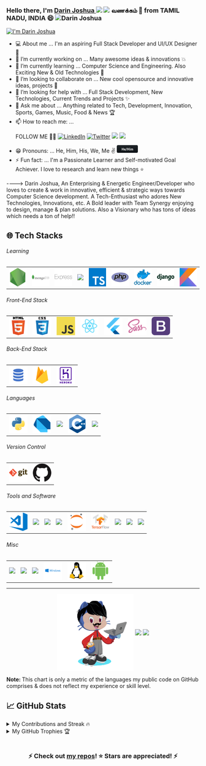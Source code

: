 ### Hello there, I'm <a href="https://darinjoshua-dev.github.io/Darin-Joshua-Portfolio/"> Darin Joshua </a> <img src="https://emojis.slackmojis.com/emojis/images/1531849430/4246/blob-sunglasses.gif?1531849430" width="28"/> <img src="https://media.giphy.com/media/hvRJCLFzcasrR4ia7z/giphy.gif" width="28"> வணக்கம் 🙏 from TAMIL NADU, INDIA 😄 ![Darin Joshua](https://komarev.com/ghpvc/?username=DarinJoshua-dev&style=plastic)
<!--
**DarinJoshua-dev/DarinJoshua-dev** is a ✨ _special_ ✨ repository because its `README.md` (this file) appears on your GitHub profile. -->
[![I'm Darin Joshua](https://res.cloudinary.com/darin-joshua/image/upload/v1597519821/EnhanceLinkedinBanner_2_o96nrs.png)](https://darinjoshua-dev.github.io/Darin-Joshua-Portfolio/)

- 💻 About me ... I'm an aspiring Full Stack Developer and UI/UX Designer 🤵
- 🔭 I’m currently working on ... Many awesome ideas & innovations 💥
- 🌱 I’m currently learning ... Computer Science and Engineering. Also Exciting New & Old Technologies 🤩 
- 👯 I’m looking to collaborate on ... New cool opensource and innovative ideas, projects 🎯
- 🤔 I’m looking for help with ... Full Stack Development, New Technologies, Current Trends and Projects ✨
- 💬 Ask me about ... Anything related to Tech, Development, Innovation, Sports, Games, Music, Food & News 🏆
- 📫 How to reach me: ... <p> FOLLOW ME 🤗🙂 <a href="https://www.linkedin.com/in/darin-joshua-d"><img src="https://img.shields.io/badge/LinkedIn--_.svg?style=social&logo=linkedin" alt="LinkedIn"></a> <a href="https://twitter.com/D_DarinJoshua"><img src="https://img.shields.io/badge/Twitter--_.svg?style=social&logo=twitter" alt="Twitter"></a> <a href="https://darinjoshua-dev.github.io/Darin-Joshua-Portfolio/"><img src="https://img.shields.io/website?logoColor=white&up_color=blue&up_message=visit%20now&url=https%3A%2F%2Fdarinjoshua-dev.github.io%2FDarin-Joshua-Portfolio%2F"></a> <a href="mailto:dj2000official@gmail.com"><img src="https://img.shields.io/static/v1?label=email&message=mail now&color=blue"></a></p> 
- 😁 Pronouns: ... He, Him, His, We, Me ✌ <img src="https://github.com/MikeCodesDotNET/ColoredBadges/blob/master/svg/pronouns/hehim.svg" width=55 height=20>
- ⚡ Fun fact: ... I'm a Passionate Learner and Self-motivated Goal Achiever. I love to research and learn new things ⭐

----> Darin Joshua, An Enterprising & Energetic Engineer/Developer who loves to create & work in innovative, efficient & strategic ways towards Computer Science development. A Tech-Enthusiast who adores New Technologies, Innovations, etc. A Bold leader with Team Synergy enjoying to design, manage & plan solutions. Also a Visionary who has tons of ideas which needs a ton of help!!

## 🌐 Tech Stacks

###### Learning

<table>
<tbody>
<tr>
<td><code><img height="48px" src="https://raw.githubusercontent.com/github/explore/80688e429a7d4ef2fca1e82350fe8e3517d3494d/topics/nodejs/nodejs.png"></code></td>

<td><code><img height="48px" src="https://github.com/github/explore/blob/master/topics/mongodb/mongodb.png"></code></td>

<td><code><img height="48px" src="https://github.com/github/explore/blob/master/topics/express/express.png"></code></td>

<td><code><img height="48px" src="https://img.icons8.com/wired/64/000000/postman-api.png"></code></td>

<td><code><img height="48px" src="https://raw.githubusercontent.com/github/explore/80688e429a7d4ef2fca1e82350fe8e3517d3494d/topics/typescript/typescript.png"></code></td>

<td><code><img height="48px" src="https://github.com/github/explore/blob/master/topics/php/php.png"></code></td>

<td><code><img height="48px" src="https://github.com/github/explore/blob/master/topics/docker/docker.png"></code></td>

<td><code><img height="48px" src="https://github.com/github/explore/blob/master/topics/django/django.png"></code></td>

<td><code><img height="48px" src="https://github.com/github/explore/blob/master/topics/kotlin/kotlin.png"></code></td>
</tr>
</tbody>
</table>

###### Front-End Stack

<table>
<tbody>
<tr>
<td><code><img height="48px" src="https://github.com/github/explore/blob/master/topics/html/html.png"></code></td>

<td><code><img height="48px" src="https://github.com/github/explore/blob/master/topics/css/css.png"></code></td>

<td><code><img height="48px" src="https://raw.githubusercontent.com/github/explore/80688e429a7d4ef2fca1e82350fe8e3517d3494d/topics/javascript/javascript.png"></code></td>

<td><code><img height="48px" src="https://raw.githubusercontent.com/github/explore/80688e429a7d4ef2fca1e82350fe8e3517d3494d/topics/react/react.png"></code></td>

<td><code><img height="48px" src="https://github.com/github/explore/blob/master/topics/flutter/flutter.png"></code></td>

<td><code><img height="48px" src="https://github.com/github/explore/blob/master/topics/sass/sass.png"></code></td>

<td><code><img height="48px" src="https://github.com/github/explore/blob/master/topics/bootstrap/bootstrap.png"></code></td>
</tr>
</tbody>
</table>

###### Back-End Stack

<table>
<tbody>
<tr>
<td><code><img height="48px" src="https://github.com/github/explore/blob/master/topics/sql/sql.png"></code></td>

<td><code><img height="48px" src="https://github.com/github/explore/blob/master/topics/firebase/firebase.png"></code></td>

<td><code><img height="48px" src="https://github.com/github/explore/blob/master/topics/heroku/heroku.png"></code></td>
</tr>
</tbody>
</table>


###### Languages

<table>
<tbody>
<tr>
<td><code><img height="48px" src="https://github.com/github/explore/blob/master/topics/python/python.png"></code></td>

<td><code><img height="48px" src="https://github.com/github/explore/blob/master/topics/dart/dart.png"></code></td>

<td><code><img height="48px" src="https://img.icons8.com/color/48/000000/c-programming.png"></code></td>

<td><code><img height="48px" src="https://github.com/github/explore/blob/master/topics/cpp/cpp.png"></code></td>

<td><code><img height="48px" src="https://img.icons8.com/color/48/000000/java-coffee-cup-logo.png"></code></td>
</tr>
</tbody>
</table>

###### Version Control

<table>
<tbody>
<tr>
<td><code><img height="48px" src="https://github.com/github/explore/blob/master/topics/git/git.png"></code></td>

<td><code><img height="48px" src="https://github.com/github/explore/blob/master/topics/github/github.png"></code></td>
</tr>
</tbody>
</table>

###### Tools and Software

<table>
<tbody>
<tr>
<td><code><img height="48px" src="https://github.com/github/explore/blob/master/topics/visual-studio-code/visual-studio-code.png"></code></td>

<td><code><img height="48px" src="https://img.icons8.com/color/48/000000/adobe-xd.png"></code></td>

<td><code><img height="48px" src="https://img.icons8.com/fluent/48/000000/google-drive--v2.png"></code></td>

<td><code><img height="48px" src="https://img.icons8.com/fluent/48/000000/microsoft-office-2019.png"></code></td>

<td><code><img height="48px" src="https://github.com/github/explore/blob/master/topics/jupyter-notebook/jupyter-notebook.png"></code></td>

<td><code><img height="48px" src="https://github.com/github/explore/blob/master/topics/tensorflow/tensorflow.png"></code></td>

<td><code><img height="48px" src="https://img.icons8.com/color/48/000000/google-cloud-platform.png"></code></td>

<td><code><img height="48px" src="https://img.icons8.com/color/48/000000/amazon-web-services.png"></code></td>

<td><code><img height="48px" src="https://img.icons8.com/color/48/000000/tableau-software.png"></code></td>
</tr>
</tbody>
</table>

###### Misc

<table>
<tbody>
<tr>
<td><code><img height="48px" src="https://img.icons8.com/fluent/48/000000/chrome.png"></code></td>
  
<td><code><img height="48px" src="https://img.icons8.com/color/48/000000/vmware.png"></code></td>

<td><code><img height="48px" src="https://img.icons8.com/color/48/000000/virtualbox.png"></code></td>
  
<td><code><img height="48px" src="https://github.com/github/explore/blob/master/topics/windows/windows.png"></code></td>

<td><code><img height="48px" src="https://github.com/github/explore/blob/master/topics/linux/linux.png"></code></td>

<td><code><img height="48px" src="https://github.com/github/explore/blob/master/topics/android/android.png"></code></td>
</tr>
</tbody>
</table>

---
<p align="center">
  <img align="center" src="https://github.com/DarinJoshua-dev/DarinJoshua-dev/blob/master/My-Octocats-n-profile.gif" width="200" height="200"> 
  <img width="45.3%" align="center" src="https://github-readme-stats.vercel.app/api?username=DarinJoshua-dev&include_all_commits=2020&show_icons=true&cache_seconds=3000&theme=tokyonight&line_height=20&hide=issues" />
  <img width="28.95%" align="center" src="https://github-readme-stats.vercel.app/api/top-langs/?username=DarinJoshua-dev&layout=compact&count_private=true&theme=tokyonight&line_height=20&exclude_repo=Emotion-Analysis,BoxoSlide-mini-game,Darin-Joshua-Portfolio">
</p>

<b>Note: </b>This chart is only a metric of the languages my public code on GitHub comprises & does not reflect my experience or skill level.

## 📈 GitHub Stats

<details>
  <summary>My Contributions and Streak 🔥</summary>
  <br>
<p align="center">
  <a href="https://github.com/DarinJoshua-dev/github-readme-streak-stats">
    <img src="https://github-readme-streak-stats.herokuapp.com/?user=DarinJoshua-dev&theme=dark&hide_border=true&background=0D1117&stroke=0000"/>
  </a>
</p>
</details>
<details>
  <summary>My GitHub Trophies 🏆</summary>
  <br>
<p align=center>
<img align=center src="https://github-profile-trophy.vercel.app/?username=DarinJoshua-dev&theme=juicyfresh&row=2&column=3&margin-w=8&margin-h=7">
</p>
</details>

# <h3 align="center"><b>⚡ Check out <a href="https://github.com/DarinJoshua-dev?tab=repositories">my repos</a>! ⭐ Stars are appreciated! ⚡</b></h3>
